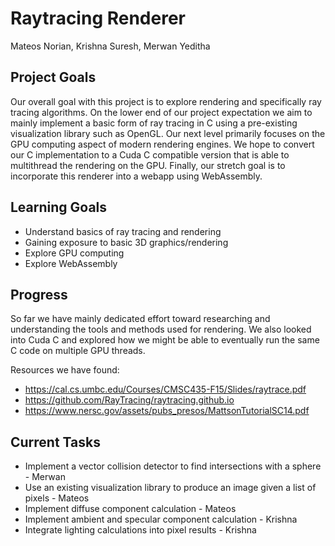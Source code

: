 # Raytracing Renderer
Mateos Norian, Krishna Suresh, Merwan Yeditha

## Project Goals
Our overall goal with this project is to explore rendering and specifically ray tracing algorithms. On the lower end of our project expectation we aim to mainly implement a basic form of ray tracing in C using a pre-existing visualization library such as OpenGL. Our next level primarily focuses on the GPU computing aspect of modern rendering engines. We hope to convert our C implementation to a Cuda C compatible version that is able to multithread the rendering on the GPU. Finally, our stretch goal is to incorporate this renderer into a webapp using WebAssembly.  

## Learning Goals
- Understand basics of ray tracing and rendering
- Gaining exposure to basic 3D graphics/rendering
- Explore GPU computing
- Explore WebAssembly

## Progress
So far we have mainly dedicated effort toward researching and understanding the tools and methods used for rendering. We also looked into Cuda C and explored how we might be able to eventually run the same C code on multiple GPU threads.

Resources we have found:
- https://cal.cs.umbc.edu/Courses/CMSC435-F15/Slides/raytrace.pdf
- https://github.com/RayTracing/raytracing.github.io
- https://www.nersc.gov/assets/pubs_presos/MattsonTutorialSC14.pdf

## Current Tasks
- Implement a vector collision detector to find intersections with a sphere - Merwan
- Use an existing visualization library to produce an image given a list of pixels - Mateos
- Implement diffuse component calculation - Mateos
- Implement ambient and specular component calculation - Krishna
- Integrate lighting calculations into pixel results - Krishna
